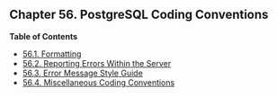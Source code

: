 ## Chapter 56. PostgreSQL Coding Conventions

**Table of Contents**

- [56.1. Formatting](source-format)
- [56.2. Reporting Errors Within the Server](error-message-reporting)
- [56.3. Error Message Style Guide](error-style-guide)
- [56.4. Miscellaneous Coding Conventions](source-conventions)
